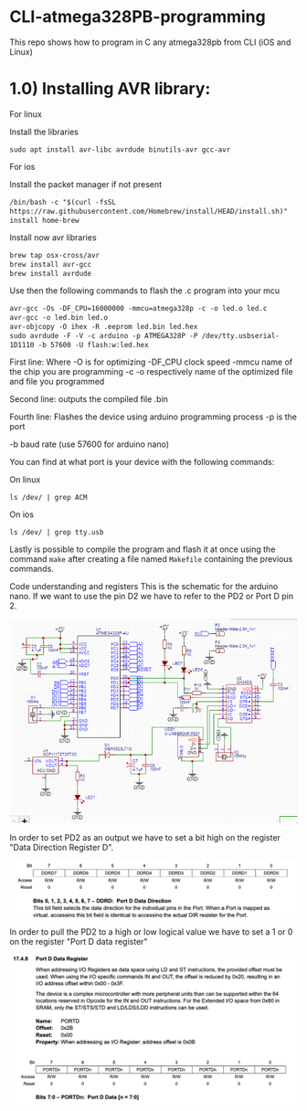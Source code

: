 # CLI-atmega328PB-programming
This repo shows how to program in C any atmega328pb from CLI (iOS and Linux)

<h1>1.0) Installing AVR library:</h2>

For linux
  
Install the libraries

```
sudo apt install avr-libc avrdude binutils-avr gcc-avr
```
  
For ios 
 
Install the packet manager if not present
  
```
/bin/bash -c "$(curl -fsSL https://raw.githubusercontent.com/Homebrew/install/HEAD/install.sh)"
install home-brew
```
  
Install now avr libraries

  
```
brew tap osx-cross/avr
brew install avr-gcc
brew install avrdude
```  
Use then the following commands to flash the .c program into your mcu
  
```
avr-gcc -Os -DF_CPU=16000000 -mmcu=atmega328p -c -o led.o led.c
avr-gcc -o led.bin led.o
avr-objcopy -O ihex -R .eeprom led.bin led.hex
sudo avrdude -F -V -c arduino -p ATMEGA328P -P /dev/tty.usbserial-1D1110 -b 57600 -U flash:w:led.hex
```
First line:
Where -O is for optimizing
-DF_CPU clock speed
-mmcu name of the chip you are programming
-c -o respectively name of the optimized file and file you programmed

Second line:
outputs the compiled file .bin

Fourth line:
Flashes the device using arduino programming process 
-p  is the port 

-b baud rate (use 57600 for arduino nano)

You can find at what port is your device with the following commands:

On linux
```
ls /dev/ | grep ACM
```
On ios
```
ls /dev/ | grep tty.usb
```
Lastly is possible to compile the program and flash it at once using the command ``` make ``` after creating a file named ``` Makefile ``` containing the previous commands.


Code understanding and registers
This is the schematic for the arduino nano. If we want to use the pin D2 we have to refer to the PD2 or Port D pin 2.

![alt text](https://github.com/Mattiachi/CLI-atmega328PB-programming/blob/main/images/arduino%20nano%20schematic.png)
  
In order to set PD2 as an output we have to set a bit high on the register "Data Direction Register D".

![alt text](https://github.com/Mattiachi/CLI-atmega328PB-programming/blob/main/images/DDRD.png)
 
In order to pull the PD2 to a high or low logical value we have to set a 1 or 0 on the register "Port D data register"

![alt text](https://github.com/Mattiachi/CLI-atmega328PB-programming/blob/main/images/PORTD.png)
